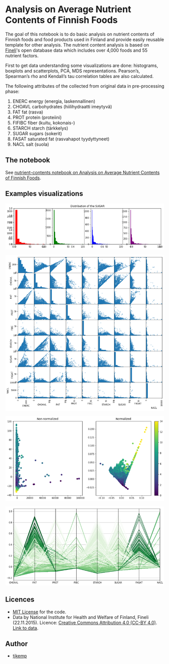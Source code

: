 # Analysis on Average Nutrient Contents of Finnish Foods

The goal of this notebook is to do basic analysis on nutrient contents of Finnish foods and food products used in Finland and provide easily reusable template for other analysis. The nutrient content analysis is based on [Fineli](https://fineli.fi/fineli/en/index)'s open database data which includes over 4,000 foods and 55 nutrient factors.

First to get data understanding some visualizations are done: histograms, boxplots and scatterplots, PCA, MDS representations. Pearson’s, Spearman’s rho and Kendall’s tau correlation tables are also calculated.

The following attributes of the collected from original data in pre-processing phase:

1. ENERC	energy (energia, laskennallinen)
2. CHOAVL	carbohydrates (hiilihydraatti imeytyvä)
3. FAT	    fat (rasva)
4. PROT	    protein (proteiini)
5. FIFIBC	fiber (kuitu, kokonais-)
6. STARCH	starch (tärkkelys)
7. SUGAR	sugars (sokerit)
8. FASAT	saturated fat (rasvahapot tyydyttyneet)
9. NACL	    salt (suola)

## The notebook

See [nutrient-contents notebook on Analysis on Average Nutrient Contents of Finnish Foods](https://github.com/tjkemp/nutrient-contents/blob/master/nutrient-contents.ipynb).

## Examples visualizations

![Histogram](https://github.com/tjkemp/nutrient-contents/blob/master/images/histograms.png)

![Scatter plot](https://github.com/tjkemp/nutrient-contents/blob/master/images/scatterplots.png)

![Principal Component Analysis](https://github.com/tjkemp/nutrient-contents/blob/master/images/pca.png)

![Parallel Coordinates](https://github.com/tjkemp/nutrient-contents/blob/master/images/parallel_coordinates.png)

## Licences

- [MIT License](LICENSE) for the code.
- Data by National Institute for Health and Welfare of Finland, Fineli (22.11.2015). Licence: [Creative Commons Attribution 4.0 (CC-BY 4.0)](https://creativecommons.org/licenses/by/4.0/deed.en). [Link to data](https://fineli.fi/fineli/en/ohje/19).

## Author

- [tjkemp](https://github.com/tjkemp)
